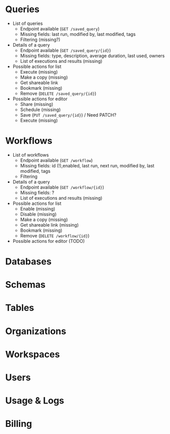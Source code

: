 # Queries

* List of queries
  * Endpoint available (`GET /saved_query`)
  * Missing fields: last run, modified by, last modified, tags
  * Filtering (missing?)
* Details of a query
  * Endpoint available (`GET /saved_query/{id}`)
  * Missing fields: type, description, average duration, last used, owners
  * List of executions and results (missing)
* Possible actions for list
  * Execute (missing)
  * Make a copy (missing)
  * Get shareable link
  * Bookmark (missing)
  * Remove (`DELETE /saved_query/{id}`)
* Possible actions for editor
  * Share (missing)
  * Schedule (missing)
  * Save (`PUT /saved_query/{id}`) / Need PATCH?
  * Execute (missing)

# Workflows

* List of workflows
  * Endpoint available (`GET /workflow`)
  * Missing fields: id (!),enabled, last run, next run, modified by, last modified, tags
  * Filtering
* Details of a query
  * Endpoint available (`GET /workflow/{id}`)
  * Missing fields: ?
  * List of executions and results (missing)
* Possible actions for list
  * Enable (missing)
  * Disable (missing)
  * Make a copy (missing)
  * Get shareable link (missing)
  * Bookmark (missing)
  * Remove (`DELETE /workflow/{id}`)
* Possible actions for editor (TODO)

# Databases

# Schemas

# Tables

# Organizations

# Workspaces

# Users

# Usage & Logs

# Billing
